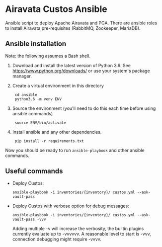 # Airavata Custos Ansible

Ansible script to deploy Apache Airavata and PGA. 
There are ansible roles to install Airavata pre-requisites (RabbitMQ, Zookeeper, MariaDB).

## Ansible installation

Note: the following assumes a Bash shell.

1. Download and install the latest version of Python 3.6. See
   https://www.python.org/downloads/ or use your system's package manager.
2. Create a virtual environment in this directory

        cd ansible
        python3.6 -m venv ENV

3. Source the environment (you'll need to do this each time before using ansible commands)

        source ENV/bin/activate

4. Install ansible and any other dependencies.

        pip install -r requirements.txt

Now you should be ready to run `ansible-playbook` and other ansible commands.

## Useful commands

- Deploy Custos:

  `ansible-playbook -i inventories/{inventory}/ custos.yml --ask-vault-pass`


- Deploy Custos with verbose option for debug messages:

  `ansible-playbook -i inventories/{inventory}/ custos.yml --ask-vault-pass -vvv`

  Adding multiple -v will increase the verbosity, the builtin plugins currently evaluate up to -vvvvvv. A reasonable level to start is -vvv, connection debugging might require -vvvv.

